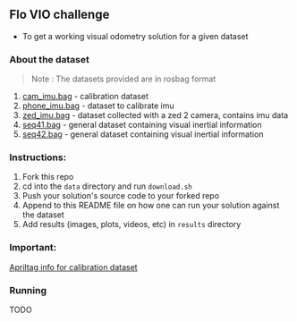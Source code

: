 ## Flo VIO challenge

- To get a working visual odometry solution for a given dataset

### About the dataset
> Note : The datasets provided are in rosbag format
1. [cam_imu.bag](https://inhouse-vision-dataset.s3.ap-south-1.amazonaws.com/cam_imu.bag) - calibration dataset
3. [phone_imu.bag](https://inhouse-vision-dataset.s3.ap-south-1.amazonaws.com/phone_imu.bag) - dataset to calibrate imu 
4. [zed_imu.bag](https://inhouse-vision-dataset.s3.ap-south-1.amazonaws.com/zed_imu.bag) - dataset collected with a zed 2 camera, contains imu data
5. [seq41.bag](https://inhouse-vision-dataset.s3.ap-south-1.amazonaws.com/seq41.bag) - general dataset containing visual inertial information
6. [seq42.bag](https://inhouse-vision-dataset.s3.ap-south-1.amazonaws.com/seq42.bag) - general dataset containing visual inertial information 

### Instructions:
1. Fork this repo
2. cd into the `data` directory and run `download.sh`
3. Push your solution's source code to your forked repo
4. Append to this README file on how one can run your solution against the dataset
5. Add results (images, plots, videos, etc) in `results` directory

### Important:
[Apriltag info for calibration dataset](https://github.com/ethz-asl/kalibr/wiki/downloads#calibration-targets)


### Running
 TODO
